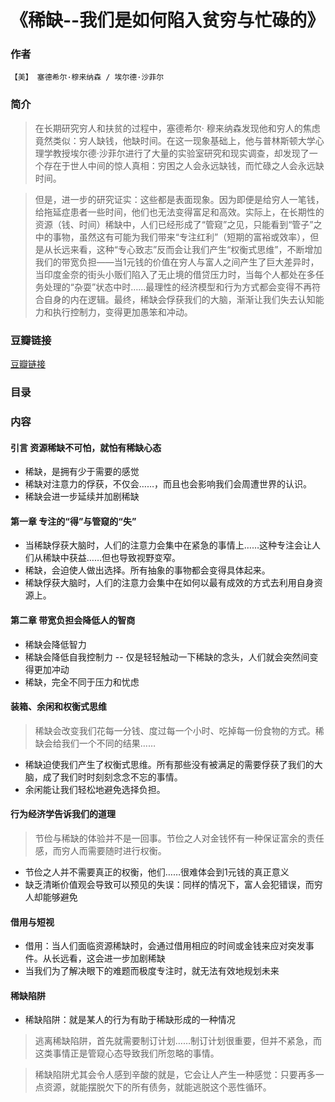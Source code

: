 《稀缺--我们是如何陷入贫穷与忙碌的》
=============================

### 作者
    【美】 塞德希尔·穆来纳森 / 埃尔德·沙菲尔 

### 简介
> 在长期研究穷人和扶贫的过程中，塞德希尔· 穆来纳森发现他和穷人的焦虑竟然类似：穷人缺钱，他缺时间。在这一现象基础上，他与普林斯顿大学心理学教授埃尔德·沙菲尔进行了大量的实验室研究和现实调查，却发现了一个存在于世人中间的惊人真相：穷困之人会永远缺钱，而忙碌之人会永远缺时间。

> 但是，进一步的研究证实：这些都是表面现象。因为即便是给穷人一笔钱，给拖延症患者一些时间，他们也无法变得富足和高效。实际上，在长期性的资源（钱、时间）稀缺中，人们已经形成了“管窥”之见，只能看到“管子”之中的事物，虽然这有可能为我们带来“专注红利”（短期的富裕或效率），但是从长远来看，这种“专心致志”反而会让我们产生“权衡式思维”，不断增加我们的带宽负担——当1元钱的价值在穷人与富人之间产生了巨大差异时，当印度金奈的街头小贩们陷入了无止境的借贷压力时，当每个人都处在多任务处理的“杂耍”状态中时……最理性的经济模型和行为方式都会变得不再符合自身的内在逻辑。最终，稀缺会俘获我们的大脑，渐渐让我们失去认知能力和执行控制力，变得更加愚笨和冲动。

### 豆瓣链接
  [豆瓣链接](http://book.douban.com/subject/26178426/)

### 目录

### 内容

#### 引言 资源稀缺不可怕，就怕有稀缺心态
* 稀缺，是拥有少于需要的感觉
* 稀缺对注意力的俘获，不仅会……，而且也会影响我们会周遭世界的认识。
* 稀缺会进一步延续并加剧稀缺

#### 第一章 专注的“得”与管窥的“失” 
* 当稀缺俘获大脑时，人们的注意力会集中在紧急的事情上……这种专注会让人们从稀缺中获益……但也导致视野变窄。
* 稀缺，会迫使人做出选择。所有抽象的事物都会变得具体起来。
* 稀缺俘获大脑时，人们的注意力会集中在如何以最有成效的方式去利用自身资源上。

#### 第二章 带宽负担会降低人的智商
* 稀缺会降低智力
* 稀缺会降低自我控制力 -- 仅是轻轻触动一下稀缺的念头，人们就会突然间变得更加冲动
* 稀缺，完全不同于压力和忧虑

#### 装箱、余闲和权衡式思维
> 稀缺会改变我们花每一分钱、度过每一个小时、吃掉每一份食物的方式。稀缺会给我们一个不同的结果……

* 稀缺迫使我们产生了权衡式思维。所有那些没有被满足的需要俘获了我们的大脑，成了我们时时刻刻念念不忘的事情。
* 余闲能让我们轻松地避免选择负担。

#### 行为经济学告诉我们的道理
> 节俭与稀缺的体验并不是一回事。节俭之人对金钱怀有一种保证富余的责任感，而穷人而需要随时进行权衡。

* 节俭之人并不需要真正的权衡，他们……很难体会到1元钱的真正意义
* 缺乏清晰价值观会导致可以预见的失误：同样的情况下，富人会犯错误，而穷人却能够避免

#### 借用与短视
* 借用：当人们面临资源稀缺时，会通过借用相应的时间或金钱来应对突发事件。从长远看，这会进一步加剧稀缺
* 当我们为了解决眼下的难题而极度专注时，就无法有效地规划未来

#### 稀缺陷阱
* 稀缺陷阱：就是某人的行为有助于稀缺形成的一种情况

> 逃离稀缺陷阱，首先就需要制订计划……制订计划很重要，但并不紧急，而这类事情正是管窥心态导致我们所忽略的事情。

> 稀缺陷阱尤其会令人感到辛酸的就是，它会让人产生一种感觉：只要再多一点资源，就能摆脱欠下的所有债务，就能逃脱这个恶性循环。
